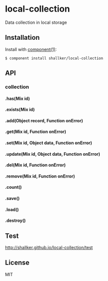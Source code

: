 
# local-collection

  Data collection in local storage


## Installation

  Install with [component(1)](http://component.io):

    $ component install shallker/local-collection


## API
### collection
#### .has(Mix id)
#### .exists(Mix id)
#### .add(Object record, Function onError)
#### .get(Mix id, Function onError)
#### .set(Mix id, Object data, Function onError)
#### .update(Mix id, Object data, Function onError)
#### .del(Mix id, Function onError)
#### .remove(Mix id, Function onError)
#### .count()
#### .save()
#### .load()
#### .destroy()


## Test
  http://shallker.github.io/local-collection/test   


## License

  MIT
